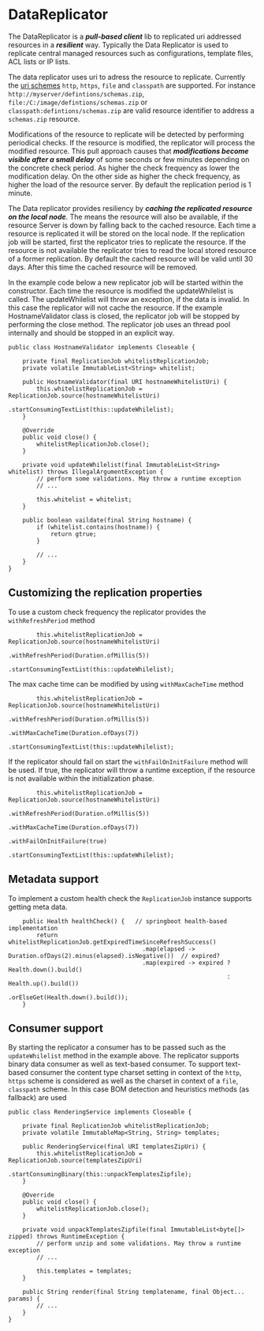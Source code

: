 DataReplicator
==============

The DataReplicator is a ***pull-based client*** lib to replicated uri addressed resources in a ***resilient*** way. Typically the Data Replicator is used to replicate central managed resources such as configurations, template files, ACL lists or IP lists. 

The data replicator uses uri to adress the resource to replicate. Currently the [uri schemes](https://tools.ietf.org/html/rfc3986) `http`, `https`, `file` and `classpath` are supported. 
For instance `http://myserver/defintions/schemas.zip`, `file:/C:/image/defintions/schemas.zip` or `classpath:defintions/schemas.zip` are valid resource identifier to address a `schemas.zip` resource.  

Modifications of the resource to replicate will be detected by performing periodical checks. If the resource is modified, the replicator will process the modified resource. This pull approach causes that ***modifications become visible after a small delay*** of some seconds or few minutes depending on the concrete check period. As higher the check frequency as lower the modification delay. On the other side as higher the check frequency, as higher the load of the resource server. By default the replication period is 1 minute.

The Data replicator provides resiliency by ***caching the replicated resource on the local node***. The means the resource will also be available, if the resource Server is down by falling back to the cached resource. Each time a resource is replicated it will be stored on the local node. If the replication job will be started, first the replicator tries to replicate the resource. If the resource is not available the replicator tries to read the local stored resource of a former replication. By default the cached resource will be valid until 30 days. After this time the cached resource will be removed. 

In the example code below a new replicator job will be started within the constructor. Each time the resource is modified the updateWhilelist is called. The updateWhilelist will throw an exception, if the data is invalid. In this case the replicator will not cache the resource. If the example HostnameValidator class is closed, the replicator job will be stopped by performing the close method. The replicator job uses an thread pool internally and should be stopped in an explicit way.     


```
public class HostnameValidator implements Closeable {
    
    private final ReplicationJob whitelistReplicationJob;
    private volatile ImmutableList<String> whitelist;
    
    public HostnameValidator(final URI hostnameWhitelistUri) {
        this.whitelistReplicationJob = ReplicationJob.source(hostnameWhitelistUri)
                                                     .startConsumingTextList(this::updateWhilelist);
    }
       
    @Override
    public void close() {
        whitelistReplicationJob.close();
    }

    private void updateWhilelist(final ImmutableList<String> whitelist) throws IllegalArgumentException {
        // perform some validations. May throw a runtime exception
        // ...
        
        this.whitelist = whitelist;
    }
    
    public boolean vaildate(final String hostname) {
        if (whitelist.contains(hostname)) {
            return gtrue;	
        }

        // ...	
    }
} 
```


## Customizing the replication properties ##
To use a custom check frequency the replicator provides the `withRefreshPeriod` method  
```
        this.whitelistReplicationJob = ReplicationJob.source(hostnameWhitelistUri)
                                                     .withRefreshPeriod(Duration.ofMillis(5))
                                                     .startConsumingTextList(this::updateWhilelist);

```

The max cache time can be modified by using `withMaxCacheTime` method  
```
        this.whitelistReplicationJob = ReplicationJob.source(hostnameWhitelistUri)
                                                     .withRefreshPeriod(Duration.ofMillis(5))
                                                     .withMaxCacheTime(Duration.ofDays(7))
                                                     .startConsumingTextList(this::updateWhilelist);

```

If the replicator should fail on start the `withFailOnInitFailure` method will be used. If true, the replicator will throw a runtime exception, if the resource is not available within the initialization phase.  
```
        this.whitelistReplicationJob = ReplicationJob.source(hostnameWhitelistUri)
                                                     .withRefreshPeriod(Duration.ofMillis(5))
                                                     .withMaxCacheTime(Duration.ofDays(7))
                                                     .withFailOnInitFailure(true)
                                                     .startConsumingTextList(this::updateWhilelist);

```


## Metadata support ##
To implement a custom health check the `ReplicationJob` instance supports getting meta data.
```
    public Health healthCheck() {   // springboot health-based implementation 
        return whitelistReplicationJob.getExpiredTimeSinceRefreshSuccess()
                                      .map(elapsed -> Duration.ofDays(2).minus(elapsed).isNegative())  // expired?
                                      .map(expired -> expired ? Health.down().build() 
                                                              : Health.up().build())
                                      .orElseGet(Health.down().build());
    }
```
 

## Consumer support ##
By starting the replicator a consumer has to be passed such as the `updateWhilelist` method in the example above. The replicator supports binary data consumer as well as text-based consumer. To support text-based consumer the content type charset setting in context of the `http`, `https` scheme is considered as well as the charset in context of a `file`, `classpath` scheme. In this case BOM detection and heuristics methods (as fallback) are used


```
public class RenderingService implements Closeable {
    
    private final ReplicationJob whitelistReplicationJob;
    private volatile ImmutableMap<String, String> templates;
    
    public RenderingService(final URI templatesZipUri) {
        this.whitelistReplicationJob = ReplicationJob.source(templatesZipUri)
                                                     .startConsumingBinary(this::unpackTemplatesZipfile);
    }
  
    @Override
    public void close() {
        whitelistReplicationJob.close();
    }
  
    private void unpackTemplatesZipfile(final ImmutableList<byte[]> zipped) throws RuntimeException {
        // perform unzip and some validations. May throw a runtime exception
        // ...
        
        this.templates = templates;
    }
  
    public String render(final String templatename, final Object... params) {
        // ...	
    }
} 
```
